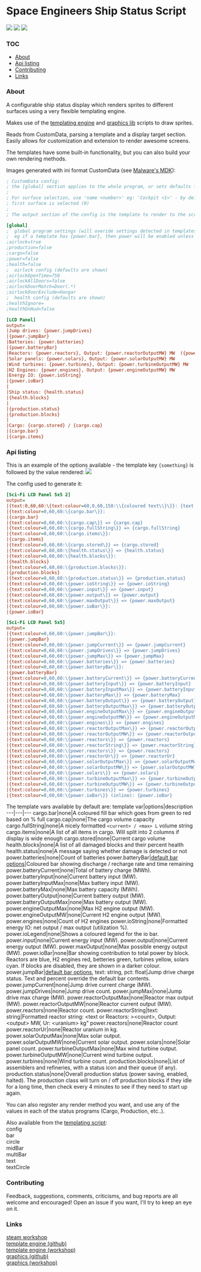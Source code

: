 # Space Engineers Ship Status Script

<img src="images/ship-status.png">
<img src="images/status1.3.png">
<img src="images/status1.1.png">

### TOC
- [About](#about)
- [Api listing](#api-listing)
- [Contributing](#contributing)
- [Links](#links)

### About
A configurable ship status display which renders sprites to different surfaces using a very flexible templating engine.

Makes use of the [templating engine](https://github.com/p-mcgowan/se-scripts/tree/master/template) and [graphics lib](https://github.com/p-mcgowan/se-scripts/tree/master/graphics) scripts to draw sprites.

Reads from CustomData, parsing a template and a display target section. Easily allows for customization and extension to render awesome screens.

The templates have some built-in functionality, but you can also build your own rendering methods.

Images generated with ini format CustomData (see [Malware's MDK](https://github.com/malware-dev/MDK-SE/wiki/Handling-configuration-and-storage)):

```ini
; CustomData config:
; the [global] section applies to the whole program, or sets defaults for shared
;
; For surface selection, use 'name <number>' eg: 'Cockpit <1>' - by default, the
; first surface is selected (0)
;
; The output section of the config is the template to render to the screen

[global]
;  global program settings (will overide settings detected in templates)
;  eg if a template has {power.bar}, then power will be enabled unless false here
;airlock=true
;production=false
;cargo=false
;power=false
;health=false
;  airlock config (defaults are shown)
;airlockOpenTime=750
;airlockAllDoors=false
;airlockDoorMatch=Door(.*)
;airlockDoorExclude=Hangar
;  health config (defaults are shown)
;healthIgnore=
;healthOnHud=false

[LCD Panel]
output=
|Jump drives: {power.jumpDrives}
|{power.jumpBar}
|Batteries: {power.batteries}
|{power.batteryBar}
|Reactors: {power.reactors}, Output: {power.reactorOutputMW} MW  ({power.reactorUr} Ur)
|Solar panels: {power.solars}, Output: {power.solarOutputMW} MW
|Wind turbines: {power.turbines}, Output: {power.turbineOutputMW} MW
|H2 Engines: {power.engines}, Output: {power.engineOutputMW} MW
|Energy IO: {power.ioString}
|{power.ioBar}
|
|Ship status: {health.status}
|{health.blocks}
|
|{production.status}
|{production.blocks}
|
|Cargo: {cargo.stored} / {cargo.cap}
|{cargo.bar}
|{cargo.items}
```

### Api listing
This is an example of the options available - the template key `{something}` is followed by the value rendered:
<img src="images/api-demo.png">

The config used to generate it:
```ini
[Sci-Fi LCD Panel 5x5 2]
output=
|{text:0,60,60:\{text:colour=60,0,60,150:\\{coloured text\\}\}}: {text:colour=60,0,60,150:\{coloured text\}}
|{text:colour=0,60,60:\{cargo.bar\}}:
|{cargo.bar}
|{text:colour=0,60,60:\{cargo.cap\}} => {cargo.cap}
|{text:colour=0,60,60:\{cargo.fullString\}} => {cargo.fullString}
|{text:colour=0,60,60:\{cargo.items\}}:
|{cargo.items}
|{text:colour=0,60,60:\{cargo.stored\}} => {cargo.stored}
|{text:colour=0,60,60:\{health.status\}} => {health.status}
|{text:colour=0,60,60:\{health.blocks\}}:
|{health.blocks}
|{text:colour=0,60,60:\{production.blocks\}}:
|{production.blocks}
|{text:colour=0,60,60:\{production.status\}} => {production.status}
|{text:colour=0,60,60:\{power.ioString\}} => {power.ioString}
|{text:colour=0,60,60:\{power.input\}} => {power.input}
|{text:colour=0,60,60:\{power.output\}} => {power.output}
|{text:colour=0,60,60:\{power.maxOutput\}} => {power.maxOutput}
|{text:colour=0,60,60:\{power.ioBar\}}:
|{power.ioBar}

[Sci-Fi LCD Panel 5x5]
output=
|{text:colour=0,60,60:\{power.jumpBar\}}:
|{power.jumpBar}
|{text:colour=0,60,60:\{power.jumpCurrent\}} => {power.jumpCurrent}
|{text:colour=0,60,60:\{power.jumpDrives\}} => {power.jumpDrives}
|{text:colour=0,60,60:\{power.jumpMax\}} => {power.jumpMax}
|{text:colour=0,60,60:\{power.batteries\}} => {power.batteries}
|{text:colour=0,60,60:\{power.batteryBar\}}: 
|{power.batteryBar}
|{text:colour=0,60,60:\{power.batteryCurrent\}} => {power.batteryCurrent}
|{text:colour=0,60,60:\{power.batteryInput\}} => {power.batteryInput}
|{text:colour=0,60,60:\{power.batteryInputMax\}} => {power.batteryInputMax}
|{text:colour=0,60,60:\{power.batteryMax\}} => {power.batteryMax}
|{text:colour=0,60,60:\{power.batteryOutput\}} => {power.batteryOutput}
|{text:colour=0,60,60:\{power.batteryOutputMax\}} => {power.batteryOutputMax}
|{text:colour=0,60,60:\{power.engineOutputMax\}} => {power.engineOutputMax}
|{text:colour=0,60,60:\{power.engineOutputMW\}} => {power.engineOutputMW}
|{text:colour=0,60,60:\{power.engines\}} => {power.engines}
|{text:colour=0,60,60:\{power.reactorOutputMax\}} => {power.reactorOutputMax}
|{text:colour=0,60,60:\{power.reactorOutputMW\}} => {power.reactorOutputMW}
|{text:colour=0,60,60:\{power.reactors\}} => {power.reactors}
|{text:colour=0,60,60:\{power.reactorString\}} => {power.reactorString}
|{text:colour=0,60,60:\{power.reactors\}} => {power.reactors}
|{text:colour=0,60,60:\{power.reactorUr\}} => {power.reactorUr}
|{text:colour=0,60,60:\{power.solarOutputMax\}} => {power.solarOutputMax}
|{text:colour=0,60,60:\{power.solarOutputMW\}} => {power.solarOutputMW}
|{text:colour=0,60,60:\{power.solars\}} => {power.solars}
|{text:colour=0,60,60:\{power.turbineOutputMax\}} => {power.turbineOutputMax}
|{text:colour=0,60,60:\{power.turbineOutputMW\}} => {power.turbineOutputMW}
|{text:colour=0,60,60:\{power.turbines\}} => {power.turbines}
|{text:colour=0,60,60:\{power.ioBar\}} (inline): {power.ioBar}
```

The template vars available by default are:
template var|options|description
---|---|---
cargo.bar|none|A coloured fill bar which goes from green to red based on % full
cargo.cap|none|The cargo volume capacity
cargo.fullString|none|A nicely formatted `<current> / <max> L` volume string
cargo.items|none|A list of all items in cargo. Will split into 2 columns if display is wide enough 
cargo.stored|none|Current cargo volume
health.blocks|none|A list of all damaged blocks and their percent health
health.status|none|A message saying whether damage is detected or not
power.batteries|none|Count of batteries
power.batteryBar|[default bar options](https://github.com/p-mcgowan/se-scripts/tree/master/graphics)|Coloured bar showing discharge / recharge rate and time remaining
power.batteryCurrent|none|Total of battery charge (MWh).
power.batteryInput|none|Current battery input (MW).
power.batteryInputMax|none|Max battery input (MW).
power.batteryMax|none|Max battery capacity (MWh).
power.batteryOutput|none|Current battery output (MW).
power.batteryOutputMax|none|Max battery output (MW).
power.engineOutputMax|none|Max H2 engine output (MW).
power.engineOutputMW|none|Current H2 engine output (MW).
power.engines|none|Count of H2 engines
power.ioString|none|Formatted energy IO: net output / max output (utilization %).
power.ioLegend|none|Shows a coloured legend for the io bar.
power.input|none|Current energy input (MW).
power.output|none|Current energy output (MW).
power.maxOutput|none|Max possible energy output (MW).
power.ioBar|none|Bar showing contribution to total power by block. Reactors are blue, H2 engines red, betteries green, turbines yellow, solars cyan. If blocks are disabled, they are shown in a darker colour.
power.jumpBar|[default bar options](https://github.com/p-mcgowan/se-scripts/tree/master/graphics), text: string, pct: float|Jump drive charge status. Text and percent override the default bar contents.
power.jumpCurrent|none|Jump drive current charge (MW).
power.jumpDrives|none|Jump drive count.
power.jumpMax|none|Jump drive max charge (MW).
power.reactorOutputMax|none|Reactor max output (MW).
power.reactorOutputMW|none|Reactor current output (MW).
power.reactors|none|Reactor count.
power.reactorString|text: string|Formatted reactor string: &lt;text or Reactors: >&lt;count>, Output: &lt;output> MW, Ur: &lt;uranium> kg"
power.reactors|none|Reactor count
power.reactorUr|none|Reactor uranium in kg.
power.solarOutputMax|none|Max solar output.
power.solarOutputMW|none|Current solar output.
power.solars|none|Solar panel count.
power.turbineOutputMax|none|Max wind turbine output.
power.turbineOutputMW|none|Current wind turbine output.
power.turbines|none|Wind turbine count.
production.blocks|none|List of assemblers and refineries, with a status icon and their queue (if any).
production.status|none|Overall production status (power saving, enabled, halted). The production class will turn on / off production blocks if they idle for a long time, then check every 4 minutes to see if they need to start up again.

You can also register any render method you want, and use any of the values in each of the status programs (Cargo, Production, etc..).

Also available from the [templating script](https://github.com/p-mcgowan/se-scripts/tree/master/template):  
config  
bar  
circle  
midBar  
multiBar  
text  
textCircle  


### Contributing
Feedback, suggestions, comments, criticisms, and bug reports are all welcome and encouraged! Open an issue if you want, I'll try to keep an eye on it.

### Links
[steam workshop](https://steamcommunity.com/sharedfiles/filedetails/?id=2314209066)  
[template engine (github)](https://github.com/p-mcgowan/se-scripts/tree/master/template)  
[template engine (workshop)](https://steamcommunity.com/sharedfiles/filedetails/?id=2314207999)  
[graphics (github)](https://github.com/p-mcgowan/se-scripts/tree/master/graphics)  
[graphics (workshop)](https://steamcommunity.com/sharedfiles/filedetails/?id=2314207214)  
